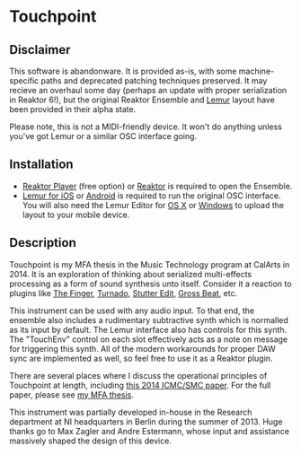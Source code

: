 # Touchpoint

## Disclaimer
This software is abandonware. It is provided as-is, with some machine-specific paths and deprecated patching techniques preserved. It may recieve an overhaul some day (perhaps an update with proper serialization in Reaktor 6!), but the original Reaktor Ensemble and [Lemur](https://liine.net/en/products/lemur/) layout have been provided in their alpha state.

Please note, this is not a MIDI-friendly device. It won't do anything unless you've got Lemur or a similar OSC interface going.

## Installation
- [Reaktor Player](https://www.native-instruments.com/en/products/komplete/synths/reaktor-6-player/) (free option) or [Reaktor](https://www.native-instruments.com/en/products/komplete/synths/reaktor-6/) is required to open the Ensemble.
- [Lemur for iOS](https://itunes.apple.com/us/app/lemur/id481290621?mt=8) or [Android](https://play.google.com/store/apps/details?id=net.liine.lemurapp&hl=en) is required to run the original OSC interface. You will also need the Lemur Editor for [OS X](https://liine.net/assets/files/lemur/Lemur-Installer-5.3.2-OSX.dmg) or [Windows](https://liine.net/assets/files/lemur/Lemur-Installer-5.3.2WIN.exe) to upload the layout to your mobile device.

## Description
Touchpoint is my MFA thesis in the Music Technology program at CalArts in 2014. It is an exploration of thinking about serialized multi-effects processing as a form of sound synthesis unto itself. Consider it a reaction to plugins like [The Finger](https://www.native-instruments.com/en/products/komplete/effects/the-finger/), [Turnado](http://sugar-bytes.de/content/products/Turnado/index.php?lang=), [Stutter Edit](https://www.izotope.com/en/products/create-and-design/stutter-edit.html), [Gross Beat](http://www.image-line.com/plugins/Effects/Gross+Beat/), etc.

This instrument can be used with any audio input. To that end, the ensemble also includes a rudimentary subtractive synth which is normalled as its input by default. The Lemur interface also has controls for this synth. The "TouchEnv" control on each slot effectively acts as a note on message for triggering this synth. All of the modern workarounds for proper DAW sync are implemented as well, so feel free to use it as a Reaktor plugin.

There are several places where I discuss the operational principles of Touchpoint at length, including [this 2014 ICMC/SMC paper](http://speech.di.uoa.gr/ICMC-SMC-2014/images/VOL_2/1469.pdf). For the full paper, please see [my MFA thesis](http://mtiid.calartsmusictech.com/wp-content/uploads/2016/09/nsuda_mfa_2014.pdf).

This instrument was partially developed in-house in the Research department at NI headquarters in Berlin during the summer of 2013. Huge thanks go to Max Zagler and Andre Estermann, whose input and assistance massively shaped the design of this device.

